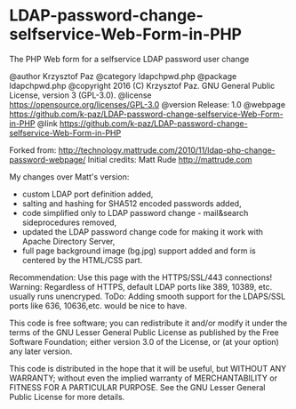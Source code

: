 # LDAP-password-change-selfservice-Web-Form-in-PHP
The PHP Web form for a selfservice LDAP password user change

@author    Krzysztof Paz
@category  ldapchpwd.php
@package   ldapchpwd.php
@copyright 2016 (C) Krzysztof Paz. GNU General Public License, version 3 (GPL-3.0).
@license   https://opensource.org/licenses/GPL-3.0
@version   Release: 1.0
@webpage   https://github.com/k-paz/LDAP-password-change-selfservice-Web-Form-in-PHP
@link      https://github.com/k-paz/LDAP-password-change-selfservice-Web-Form-in-PHP

Forked from:	     http://technology.mattrude.com/2010/11/ldap-php-change-password-webpage/
Initial credits:   Matt Rude <http://mattrude.com>

My changes over Matt's version:
+ custom LDAP port definition added, 
+ salting and hashing for SHA512 encoded passwords added, 
+ code simplified only to LDAP password change - mail&search sideprocedures removed,
+ updated the LDAP password change code for making it work with Apache Directory Server, 
+ full page background image (bg.jpg) support added and form is centered by the HTML/CSS part.

Recommendation: 	Use this page with the HTTPS/SSL/443 connections!
Warning:	Regardless of HTTPS, default LDAP ports like 389, 10389, etc. usually runs unencryped.
ToDo:		Adding smooth support for the LDAPS/SSL ports like 636, 10636,etc. would be nice to have.

This code is free software; you can redistribute it and/or
modify it under the terms of the GNU Lesser General Public
License as published by the Free Software Foundation; either
version 3.0 of the License, or (at your option) any later version.

This code is distributed in the hope that it will be useful,
but WITHOUT ANY WARRANTY; without even the implied warranty of
MERCHANTABILITY or FITNESS FOR A PARTICULAR PURPOSE.  See the GNU
Lesser General Public License for more details.
